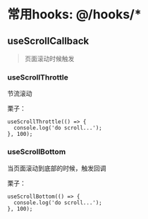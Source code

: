 # 常用hooks: @/hooks/*

## useScrollCallback
> 页面滚动时候触发

### useScrollThrottle
节流滚动

栗子：
```
useScrollThrottle(() => {
  console.log('do scroll...');
}, 100);
```

### useScrollBottom
当页面滚动到底部的时候，触发回调

栗子：
```
useScrollBottom(() => {
  console.log('do scroll...');
}, 100);
```
